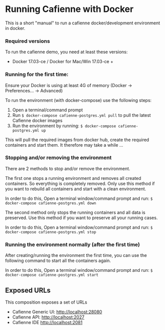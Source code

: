 # Running Cafienne with Docker

This is a short "manual" to run a cafienne docker/development environment in docker.

### Required versions

To run the cafienne demo, you need at least these versions:

* Docker 17.03-ce / Docker for Mac/Win 17.03-ce +

### Running for the first time:

Ensure your Docker is using at least 4G of memory (Docker -> Preferences... -> Advanced)

To run the environment (with docker-compose) use the following steps:

1. Open a terminal/command prompt
2. Run `$ docker-compose cafienne-postgres.yml pull` to pull the latest Cafienne docker images
3. Run the environment by running: `$ docker-compose cafienne-postgres.yml up`

This will pull the required images from docker hub, create the required containers and start them.
It therefore may take a while ...

### Stopping and/or removing the environment

There are 2 methods to stop and/or remove the environment.

The first one stops a running environment and removes all created containers.
So everything is completely removed. Only use this method if you want to rebuild all
containers and start with a clean environment.

In order to do this, Open a terminal window/command prompt and run: `$ docker-compose cafienne-postgres.yml down`

The second method only stops the running containers and all data is preserved. Use this method if you want
to preserve all your running cases.

In order to do this, Open a terminal window/command prompt and run: `$ docker-compose cafienne-postgres.yml stop`

### Running the environment normally (after the first time)

After creating/running the environment the first time, you can use the following
 command to start all the containers again.

In order to do this, Open a terminal window/command prompt and run: `$ docker-compose cafienne-postgres.yml start`

## Exposed URLs

This composition exposes a set of URLs

- Cafienne Generic UI: [http://localhost:28080](http://localhost:28080)
- Cafienne API: [http://localhost:2027](http://localhost:2027)
- Cafienne IDE [http://localhost:2081](http://localhost:2081)